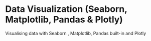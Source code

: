 # Data Visualization (Seaborn, Matplotlib, Pandas & Plotly)
Visualising data with Seaborn , Matplotlib, Pandas built-in and Plotly

